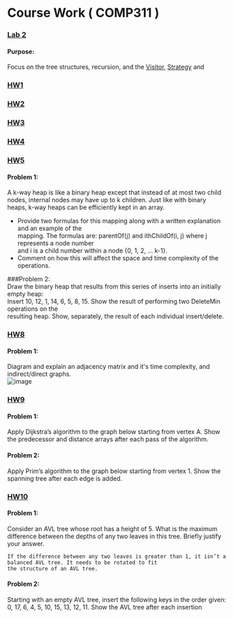 # Course Work ( COMP311 )

### [Lab 2](https://github.com/hollyjrobertson/COMP311/tree/master/Lab2 "Lab 2")
  #### Purpose:   
  Focus on the tree structures, recursion, and the [Visitor](https://www.tutorialspoint.com/design_pattern/visitor_pattern.htm "Visitor"), [Strategy](https://www.tutorialspoint.com/design_pattern/strategy_pattern.html "Strategy") and   
  
   ### [HW1](https://github.com/hollyjrobertson/COMP311/tree/master/hw1 "HW1")
 
 ### [HW2](https://github.com/hollyjrobertson/COMP311/tree/master/hw2 "HW2")
 
  ### [HW3](https://github.com/hollyjrobertson/COMP311/tree/master/hw3 "HW3")

 
### [HW4](https://github.com/hollyjrobertson/COMP311/tree/master/hw4 "HW4")
  
 ### [HW5](https://github.com/hollyjrobertson/COMP311/blob/master/RobertsonHolly_HW5.pdf "HW5")
  #### Problem 1:
  A k-way heap is like a binary heap except that instead of at most two child nodes, internal nodes 
  may have up to k children. Just like with binary heaps, k-way heaps can be efficiently kept in an array.  
  * Provide two formulas for this mapping along with a written explanation and an example of the  
    mapping. The formulas are: parentOf(j) and ithChildOf(i, j) where j represents a node number   
    and i is a child number within a node {0, 1, 2, … k-1}.  
  * Comment on how this will affect the space and time complexity of the operations.  
  
  ###Problem 2:  
  Draw the binary heap that results from this series of inserts into an initially empty heap:    
  Insert 10, 12, 1, 14, 6, 5, 8, 15.  Show the result of performing two DeleteMin operations on the  
  resulting heap.  Show, separately, the result of each individual insert/delete.
  
  ### [HW8](https://github.com/hollyjrobertson/COMP311/tree/master/hw8.pdf "HW8")
  #### Problem 1:
  Diagram and explain an adjacency matrix and it's time complexity, and indirect/direct graphs.  
  ![image](https://user-images.githubusercontent.com/31171295/129286154-df69e4be-66e6-4273-95a7-68cae3301151.png)

  ### [HW9](https://github.com/hollyjrobertson/COMP311/tree/master/hw9.pdf "HW9")
  #### Problem 1:  
  Apply Dijkstra’s algorithm to the graph below starting from vertex A.  Show the predecessor and distance arrays after each pass of the algorithm.

  #### Problem 2:
  Apply Prim’s algorithm to the graph below starting from vertex 1.  Show the spanning tree after each edge is added.  
  
  ### [HW10](https://github.com/hollyjrobertson/COMP311/tree/master/hw10.pdf "HW10")
  #### Problem 1:  
  Consider an AVL tree whose root has a height of 5. What is the maximum difference between the depths of any two leaves in this tree. Briefly justify your answer.
  ```
  If the difference between any two leaves is greater than 1, it isn’t a balanced AVL tree. It needs to be rotated to fit 
  the structure of an AVL tree. 
  ```
  #### Problem 2:
  Starting with an empty AVL tree, insert the following keys in the order given: 0, 17, 6, 4, 5, 10, 15, 13, 12, 11. Show the AVL tree after each insertion 
  
